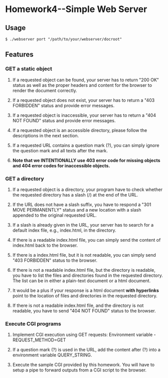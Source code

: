 # Homework4--Simple Web Server

## Usage
`$ ./webserver port "/path/to/your/webserver/docroot"`

## Features 
### GET a static object
1. If a requested object can be found, your server has to return "200 OK" status as well as the proper headers and content for the browser to render the document correctly.

2. If a requested object does not exist, your server has to return a "403 FORBIDDEN" status and provide error messages.

3. If a requested object is inaccessible, your server has to return a "404 NOT FOUND" status and provide error messages.

4. If a requested object is an accessible directory, please follow the descriptions in the next section.

5. If a requested URL contains a question mark (?), you can simply ignore the question mark and all texts after the mark.

6. **Note that we INTENTIONALLY use 403 error code for missing objects and 404 error codes for inaccessible objects.**

### GET a directory

1. If a requested object is a directory, your program have to check whether the requested directory has a slash (/) at the end of the URL.

2. If the URL does not have a slash suffix, you have to respond a "301 MOVE PERMANENTLY" status and a new location with a slash appended to the original requested URL.

3. If a slash is already given in the URL, your server has to search for a default index file, e.g., index.html, in the directory.

4. If there is a readable index.html file, you can simply send the content of index.html back to the browser.

5. If there is a index.html file, but it is not readable, you can simply send "403 FORBIDDEN" status to the browser.

6. If there is not a readable index.html file, but the directory is readable, you have to list the files and directories found in the requested directory. The list can be in either a plain-text document or a html document.

7. It would be a plus if your response is a html document **with hyperlinks** point to the location of files and directories in the requested directory.

8. If there is not a readable index.html file, and the directory is not readable, you have to send "404 NOT FOUND" status to the browser.

### Execute CGI programs
1. Implement CGI execution using GET requests: Environment variable - REQUEST_METHOD=GET

2. If a question mark (?) is used in the URL, add the content after (?) into a environment variable QUERY_STRING.

3. Execute the sample CGI provided by this homework. You will have to setup a pipe to forward outputs from a CGI script to the browser.

